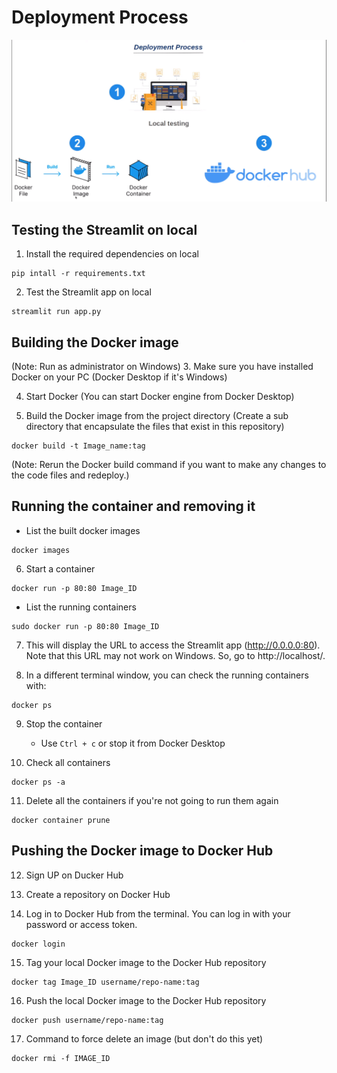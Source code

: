 # Deployment Process
![The deployment process](https://github.com/othmansamih/Deploying-a-Streamlit-app-as-a-Docker-container/blob/main/Images/img.png?raw=true)

## Testing the Streamlit on local
1. Install the required dependencies on local
```comandline
pip intall -r requirements.txt
```

2. Test the Streamlit app on local
``` commandline
streamlit run app.py
```


 ## Building the Docker image
 (Note: Run as administrator on Windows)
 3. Make sure you have installed Docker on your PC (Docker Desktop if it's Windows)

 4. Start Docker (You can start Docker engine from Docker Desktop)

 5. Build the Docker image from the project directory (Create a sub directory that encapsulate the files that exist in this repository)
``` commandline
docker build -t Image_name:tag
```
(Note: Rerun the Docker build command if you want to make any changes to the code files and redeploy.)



## Running the container and removing it
- List the built docker images
``` commandline
docker images
```

6. Start a container
``` commandline
docker run -p 80:80 Image_ID
```
- List the running containers
``` commandline
sudo docker run -p 80:80 Image_ID
```

7. This will display the URL to access the Streamlit app (http://0.0.0.0:80). Note that this URL may not work on Windows. So, go to http://localhost/.

8. In a different terminal window, you can check the running containers with:
``` commandline
docker ps
```

9. Stop the container
   * Use `Ctrl + c` or stop it from Docker Desktop

10. Check all containers
``` commandline
docker ps -a
```

11. Delete all the containers if you're not going to run them again
``` commandline
docker container prune
```

## Pushing the Docker image to Docker Hub
12. Sign UP on Ducker Hub

13. Create a repository on Docker Hub

14. Log in to Docker Hub from the terminal. You can log in with your password or access token.
``` commandline
docker login
```

15. Tag your local Docker image to the Docker Hub repository
``` commandline
docker tag Image_ID username/repo-name:tag
```

16. Push the local Docker image to the Docker Hub repository
``` commandline
docker push username/repo-name:tag
```

17. Command to force delete an image (but don't do this yet)
``` commandline
docker rmi -f IMAGE_ID
```


